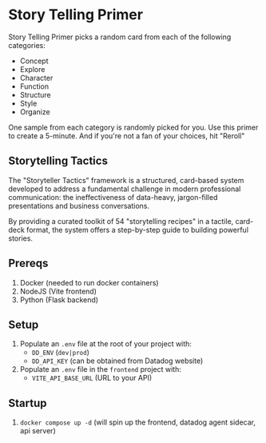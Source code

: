 # Story Telling Primer

Story Telling Primer picks a random card from each of the following categories:
* Concept
* Explore
* Character
* Function
* Structure
* Style
* Organize

One sample from each category is randomly picked for you. Use this primer to create a 5-minute. And if you're not a fan of your choices, hit "Reroll"

## Storytelling Tactics

The "Storyteller Tactics" framework is a structured, card-based system developed to address a fundamental challenge in modern professional communication: the ineffectiveness of data-heavy, jargon-filled presentations and business conversations.

By providing a curated toolkit of 54 "storytelling recipes" in a tactile, card-deck format, the system offers a step-by-step guide to building powerful stories.

## Prereqs
1. Docker (needed to run docker containers)
2. NodeJS (Vite frontend)
3. Python (Flask backend)

## Setup

1. Populate an `.env` file at the root of your project with:
    - `DD_ENV` (`dev|prod`)
    - `DD_API_KEY` (can be obtained from Datadog website)
2. Populate an `.env` file in the `frontend` project with:
    - `VITE_API_BASE_URL` (URL to your API)

## Startup

1. `docker compose up -d` (will spin up the frontend, datadog agent sidecar, api server)
